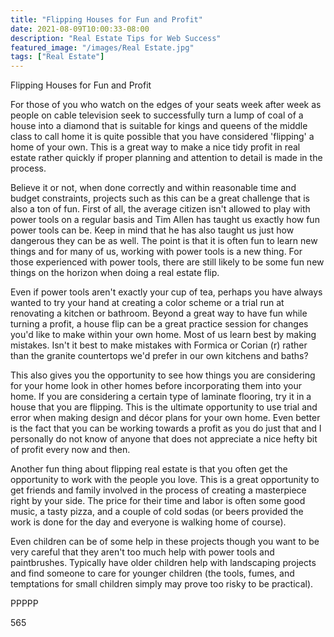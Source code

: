 ```yaml
---
title: "Flipping Houses for Fun and Profit"
date: 2021-08-09T10:00:33-08:00
description: "Real Estate Tips for Web Success"
featured_image: "/images/Real Estate.jpg"
tags: ["Real Estate"]
---
```


Flipping Houses for Fun and Profit

For those of you who watch on the edges of your seats week after week as people on cable television seek to successfully turn a lump of coal of a house into a diamond that is suitable for kings and queens of the middle class to call home it is quite possible that you have considered 'flipping' a home of your own. This is a great way to make a nice tidy profit in real estate rather quickly if proper planning and attention to detail is made in the process.

Believe it or not, when done correctly and within reasonable time and budget constraints, projects such as this can be a great challenge that is also a ton of fun. First of all, the average citizen isn't allowed to play with power tools on a regular basis and Tim Allen has taught us exactly how fun power tools can be. Keep in mind that he has also taught us just how dangerous they can be as well. The point is that it is often fun to learn new things and for many of us, working with power tools is a new thing. For those experienced with power tools, there are still likely to be some fun new things on the horizon when doing a real estate flip.

Even if power tools aren't exactly your cup of tea, perhaps you have always wanted to try your hand at creating a color scheme or a trial run at renovating a kitchen or bathroom. Beyond a great way to have fun while turning a profit, a house flip can be a great practice session for changes you'd like to make within your own home. Most of us learn best by making mistakes. Isn't it best to make mistakes with Formica or Corian (r) rather than the granite countertops we'd prefer in our own kitchens and baths?

This also gives you the opportunity to see how things you are considering for your home look in other homes before incorporating them into your home. If you are considering a certain type of laminate flooring, try it in a house that you are flipping. This is the ultimate opportunity to use trial and error when making design and décor plans for your own home. Even better is the fact that you can be working towards a profit as you do just that and I personally do not know of anyone that does not appreciate a nice hefty bit of profit every now and then.

Another fun thing about flipping real estate is that you often get the opportunity to work with the people you love. This is a great opportunity to get friends and family involved in the process of creating a masterpiece right by your side. The price for their time and labor is often some good music, a tasty pizza, and a couple of cold sodas (or beers provided the work is done for the day and everyone is walking home of course). 

Even children can be of some help in these projects though you want to be very careful that they aren't too much help with power tools and paintbrushes. Typically have older children help with landscaping projects and find someone to care for younger children (the tools, fumes, and temptations for small children simply may prove too risky to be practical).

PPPPP

565



